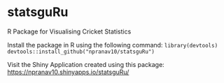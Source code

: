 # statsguRu
R Package for Visualising Cricket Statistics

Install the package in R using the following command:
`library(devtools)`
`devtools::install_github("npranav10/statsguRu")`

Visit the Shiny Application created using this package:
https://npranav10.shinyapps.io/statsguRu/
